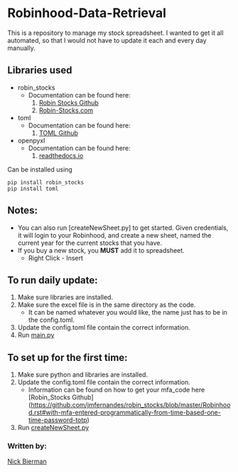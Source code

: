 # Robinhood-Data-Retrieval
This is a repository to manage my stock spreadsheet.  I wanted to get it all automated, so that I would not have to update it each and every day manually.  

## Libraries used
* robin_stocks
	* Documentation can be found here: 
		1. [Robin Stocks Github](https://github.com/jmfernandes/robin_stocks) 
		2. [Robin-Stocks.com](http://www.robin-stocks.com/en/latest/robinhood.html)
* toml
	* Documentation can be found here:
		1. [TOML Github](https://github.com/toml-lang/toml)
* openpyxl
	* Documentation can be found here:
		1. [readthedocs.io](https://openpyxl.readthedocs.io/en/stable/)

Can be installed using
```
pip install robin_stocks
pip install toml
```
## Notes:
* You can also run [createNewSheet.py] to get started.  Given credentials, it will login to your Robinhood, and create a new sheet, named the current year for the current stocks that you have.
* If you buy a new stock, you **MUST** add it to spreadsheet.
	* Right Click - Insert

## To run daily update:
1. Make sure libraries are installed.
2. Make sure the excel file is in the same directory as the code.
	* It can be named whatever you would like, the name just has to be in the config.toml.
3. Update the config.toml file contain the correct information.
4. Run [main.py](main.py)

## To set up for the first time:
1. Make sure python and libraries are installed. 
2. Update the config.toml file contain the correct information. 
	* Information can be found on how to get your mfa_code here [Robin_Stocks Github] (https://github.com/jmfernandes/robin_stocks/blob/master/Robinhood.rst#with-mfa-entered-programmatically-from-time-based-one-time-password-totp)
3. Run [createNewSheet.py](createNewSheet.py)


### Written by:
[Nick Bierman](https://github.com/kcin999)
